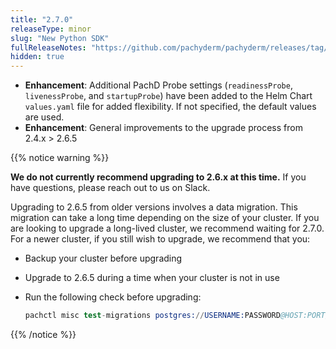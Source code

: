 ```yaml
---
title: "2.7.0"
releaseType: minor 
slug: "New Python SDK"
fullReleaseNotes: "https://github.com/pachyderm/pachyderm/releases/tag/v2.7.0"
hidden: true
---
```


- **Enhancement**: Additional PachD Probe settings (`readinessProbe`, `livenessProbe`, and `startupProbe`) have been added to the Helm Chart `values.yaml` file for added flexibility. If not specified, the default values are used. 
- **Enhancement**: General improvements to the upgrade process from 2.4.x > 2.6.5

{{% notice warning %}}

**We do not currently recommend upgrading to 2.6.x at this time.**  If you have questions, please reach out to us on Slack.

Upgrading to 2.6.5 from older versions involves a data migration. This migration can take a long time depending on the size of your cluster. If you are looking to upgrade a long-lived cluster, we recommend waiting for 2.7.0.  For a newer cluster, if you still wish to upgrade, we recommend that you:

- Backup your cluster before upgrading
- Upgrade to 2.6.5 during a time when your cluster is not in use
- Run the following check before upgrading: 
  
  ```s
  pachctl misc test-migrations postgres://USERNAME:PASSWORD@HOST:PORT/pachyderm
  ```
{{% /notice %}}